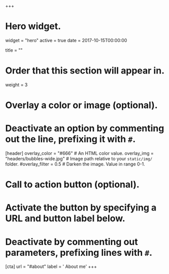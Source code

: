 +++
# Hero widget.
widget = "hero"
active = true
date = 2017-10-15T00:00:00
  
title = ""
  
# Order that this section will appear in.
weight = 3
  
# Overlay a color or image (optional).
#   Deactivate an option by commenting out the line, prefixing it with `#`.
[header]
overlay_color = "#666"  # An HTML color value.
overlay_img = "headers/bubbles-wide.jpg"  # Image path relative to your `static/img/` folder.
#overlay_filter = 0.5  # Darken the image. Value in range 0-1.
# Call to action button (optional).
#   Activate the button by specifying a URL and button label below.
#   Deactivate by commenting out parameters, prefixing lines with `#`.
  [cta]
url = "#about"
label = '<i class="fa fa-octocat"></i> About me'
+++
    
<br>
    <small><a id="academic-release" href="https://sourcethemes.com/academic/updates"> </a></small>
    <br><br>
    <iframe style="display: inline-block;" src="" scrolling="0" width="200px" height="550px" frameborder="0"></iframe>
    <iframe style="display: inline-block;" src="" scrolling="0" width="200px" height="550px" frameborder="0"></iframe>
    <script type="text/javascript">
    (function defer() {
      if (window.jQuery) {
        jQuery(document).ready(function(){
          GetLatestReleaseInfo();
        });
      } else {
        setTimeout(function() { defer() }, 50);
      }
    })();  
  function GetLatestReleaseInfo() {
    $.getJSON().done(function (json) {
      let release = json[0];
      // let downloadURL = release.zipball_url;
      $('#academic-release').text('Latest release ' + release.name);  
    });    
  }  
  </script>
    